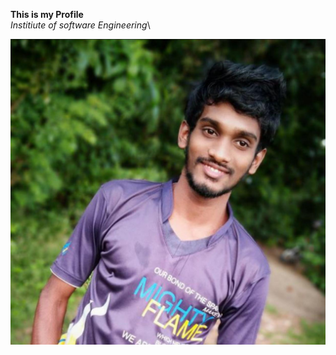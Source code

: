 **This is my Profile**\
*Institiute of software Engineering*\

![Image of My Image](assets/images/myImage.jpeg)